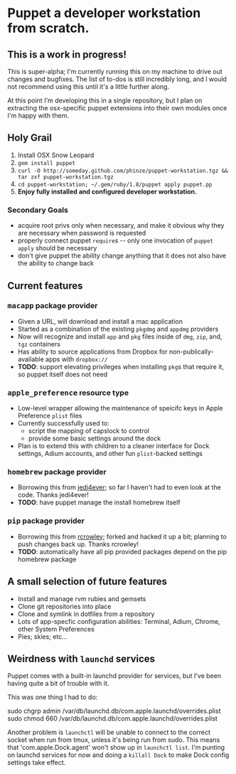 # Puppet a developer workstation from scratch.

## This is a work in progress!

This is super-alpha; I'm currently running this on my machine to drive out
changes and bugfixes.  The list of to-dos is still incredibly long, and I would
not recommend using this until it's a little further along.

At this point I'm developing this in a single repository, but I plan on
extracting the osx-specific puppet extensions into their own modules once I'm
happy with them.

## Holy Grail

 1. Install OSX Snow Leopard
 1. `gem install puppet`
 1. `curl -O http://someday.github.com/phinze/puppet-workstation.tgz && tar zxf puppet-workstation.tgz`
 1. `cd puppet-workstation; ~/.gem/ruby/1.8/puppet apply puppet.pp`
 1. **Enjoy fully installed and configured developer workstation.**

### Secondary Goals

 * acquire root privs only when necessary, and make it obvious why they are necessary when password is requested
 * properly connect puppet `require`s -- only one invocation of `puppet apply` should be necessary
 * don't give puppet the ability change anything that it does not also have the ability to change back

## Current features

### <tt>macapp</tt> package provider

 * Given a URL, will download and install a mac application
 * Started as a combination of the existing `pkgdmg` and `appdmg` providers
 * Now will recognize and install `app` and `pkg` files inside of `dmg`, `zip`, and, `tgz` containers
 * Has ability to source applications from Dropbox for non-publically-available apps with `dropbox://`
 * **TODO**: support elevating privileges when installing `pkg`s that require it, so puppet itself does not need

### <tt>apple_preference</tt> resource type

 * Low-level wrapper allowing the maintenance of speicifc keys in Apple Preference `plist` files
 * Currently successfully used to:
   - script the mapping of capslock to control
   - provide some basic settings around the dock
 * Plan is to extend this with children to a cleaner interface for Dock settings, Adium accounts, and other fun `plist`-backed settings

### <tt>homebrew</tt> package provider

 * Borrowing this from [jedi4ever](https://github.com/jedi4ever/puppet-homebrew); so far I haven't had to even look at the code.  Thanks jedi4ever!
 * **TODO**: have puppet manage the install homebrew itself

### <tt>pip</tt> package provider

 * Borrowing this from [rcrowley](https://github.com/rcrowley/puppet-pip); forked and hacked it up a bit; planning to push changes back up.  Thanks rcrowley!
 * **TODO**: automatically have all pip provided packages depend on the pip homebrew package

## A small selection of future features

 * Install and manage rvm rubies and gemsets
 * Clone git repositories into place
 * Clone and symlink in dotfiles from a repository
 * Lots of app-specfic configuration abilities: Terminal, Adium, Chrome, other System Preferences
 * Pies; skies; etc...

## Weirdness with `launchd` services

Puppet comes with a built-in launchd provider for services, but I've been
having quite a bit of trouble with it.

This was one thing I had to do:

  sudo chgrp admin /var/db/launchd.db/com.apple.launchd/overrides.plist
  sudo chmod 660 /var/db/launchd.db/com.apple.launchd/overrides.plist

Another problem is `launchctl` will be unable to connect to the correct socket
when run from tmux, unless it's being run from sudo.  This means that
'com.apple.Dock.agent' won't show up in `launchctl list`.  I'm punting on
launchd services for now and doing a `killall Dock` to make Dock config
settings take effect.
